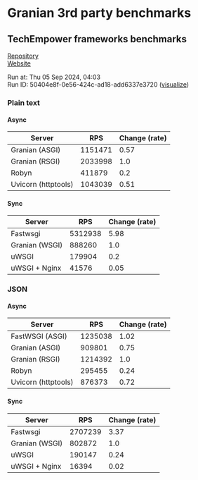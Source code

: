 # Granian 3rd party benchmarks

## TechEmpower frameworks benchmarks

[Repository](https://github.com/TechEmpower/FrameworkBenchmarks)    
[Website](http://www.techempower.com/benchmarks/)

Run at: Thu 05 Sep 2024, 04:03    
Run ID: 50404e8f-0e56-424c-ad18-add6337e3720 ([visualize](https://www.techempower.com/benchmarks/#section=test&runid=50404e8f-0e56-424c-ad18-add6337e3720))


### Plain text


#### Async

| Server | RPS | Change (rate) |
| --- | --- | --- |
| Granian (ASGI) | 1151471 | 0.57 |
| Granian (RSGI) | 2033998 | 1.0 |
| Robyn | 411879 | 0.2 |
| Uvicorn (httptools) | 1043039 | 0.51 |

#### Sync

| Server | RPS | Change (rate) |
| --- | --- | --- |
| Fastwsgi | 5312938 | 5.98 |
| Granian (WSGI) | 888260 | 1.0 |
| uWSGI | 179904 | 0.2 |
| uWSGI + Nginx | 41576 | 0.05 |



### JSON


#### Async

| Server | RPS | Change (rate) |
| --- | --- | --- |
| FastWSGI (ASGI) | 1235038 | 1.02 |
| Granian (ASGI) | 909801 | 0.75 |
| Granian (RSGI) | 1214392 | 1.0 |
| Robyn | 295455 | 0.24 |
| Uvicorn (httptools) | 876373 | 0.72 |

#### Sync

| Server | RPS | Change (rate) |
| --- | --- | --- |
| Fastwsgi | 2707239 | 3.37 |
| Granian (WSGI) | 802872 | 1.0 |
| uWSGI | 190147 | 0.24 |
| uWSGI + Nginx | 16394 | 0.02 |


